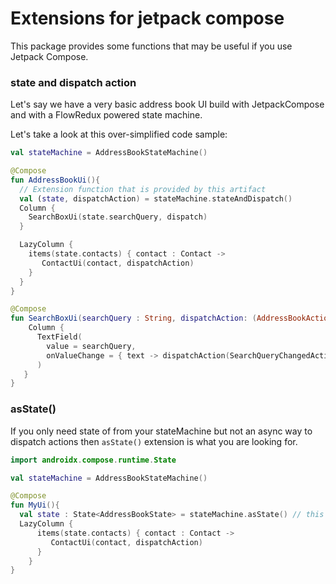 # Extensions for jetpack compose

This package provides some functions that may be useful if you use Jetpack Compose.


### state and dispatch action
Let's say we have a very basic address book UI build with JetpackCompose
and with a FlowRedux powered state machine.

Let's take a look at this over-simplified code sample:

```kotlin
val stateMachine = AddressBookStateMachine()

@Compose
fun AddressBookUi(){
  // Extension function that is provided by this artifact
  val (state, dispatchAction) = stateMachine.stateAndDispatch()
  Column {
    SearchBoxUi(state.searchQuery, dispatch)
  }

  LazyColumn {
    items(state.contacts) { contact : Contact ->
       ContactUi(contact, dispatchAction)
    }
  }
}

@Compose
fun SearchBoxUi(searchQuery : String, dispatchAction: (AddressBookAction) -> Unit) {
    Column {
      TextField(
        value = searchQuery,
        onValueChange = { text -> dispatchAction(SearchQueryChangedAction(text)) } // dispatches action async to state machine
      )
   }
}
```

### asState()
If you only need state of from your stateMachine but not an async way to dispatch actions
then `asState()` extension is what you are looking for.

```kotlin
import androidx.compose.runtime.State

val stateMachine = AddressBookStateMachine()

@Compose
fun MyUi(){
  val state : State<AddressBookState> = stateMachine.asState() // this returns Compose State
  LazyColumn {
      items(state.contacts) { contact : Contact ->
         ContactUi(contact, dispatchAction)
      }
    }
}
```

